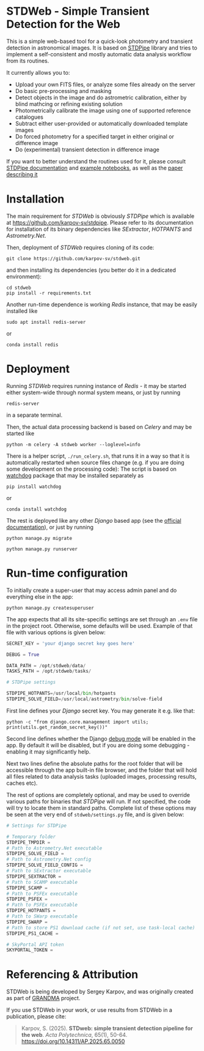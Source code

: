 # STDWeb - Simple Transient Detection for the Web

This is a simple web-based tool for a quick-look photometry and transient detection in astronomical images. It is based on [STDPipe](https://github.com/karpov-sv/stdpipe) library and tries to implement a self-consistent and mostly automatic data analysis workflow from its routines.

It currently allows you to:

- Upload your own FITS files, or analyze some files already on the server
- Do basic pre-processing and masking
- Detect objects in the image and do astrometric calibration, either by blind mathcing or refining existing solution
- Photometrically calibrate the image using one of supported reference catalogues
- Subtract either user-provided or automatically downloaded template images
- Do forced photometry for a specified target in either original or difference image
- Do (experimental) transient detection in difference image

If you want to better understand the routines used for it, please consult [STDPipe documentation](https://stdpipe.readthedocs.io/) and [example notebooks](https://github.com/karpov-sv/stdpipe/tree/master/notebooks), as well as the [paper describing it](https://ojs.cvut.cz/ojs/index.php/ap/article/view/9969)

# Installation

The main requirement for *STDWeb* is obviously *STDPipe* which is available at https://github.com/karpov-sv/stdpipe. Please refer to its documentation for installation of its binary dependencies like *SExtractor*, *HOTPANTS* and *Astrometry.Net*.

Then, deployment of *STDWeb* requires cloning of its code:
```
git clone https://github.com/karpov-sv/stdweb.git
```
and then installing its dependencies (you better do it in a dedicated environment):
```
cd stdweb
pip install -r requirements.txt
```

Another run-time dependence is working *Redis* instance, that may be easily installed like
```
sudo apt install redis-server
```
or
```
conda install redis
```

# Deployment

Running *STDWeb* requires running instance of *Redis* - it may be started either system-wide through normal system means, or just by running 
```
redis-server
```
in a separate terminal.

Then, the actual data processing backend is based on *Celery* and may be started like 
```
python -m celery -A stdweb worker --loglevel=info
```
There is a helper script, `./run_celery.sh`, that runs it in a way so that it is automatically restarted when source files change (e.g. if you are doing some development on the processing code):
The script is based on [watchdog](https://github.com/gorakhargosh/watchdog) package that may be installed separately as 
```
pip install watchdog
```
or 
```
conda install watchdog
```

The rest is deployed like any other *Django* based app (see the [official documentation](https://docs.djangoproject.com/en/5.0/howto/deployment/)), or just by running 
```
python manage.py migrate

python manage.py runserver
```

# Run-time configuration

To initially create a super-user that may access admin panel and do everything else in the app:
```
python manage.py createsuperuser
```

The app expects that all its site-specific settings are set through an `.env` file in the project root. Otherwise, some defaults will be used. 
Example of that file with various options is given below:
```python
SECRET_KEY = 'your django secret key goes here'

DEBUG = True

DATA_PATH = /opt/stdweb/data/
TASKS_PATH = /opt/stdweb/tasks/

# STDPipe settings

STDPIPE_HOTPANTS=/usr/local/bin/hotpants
STDPIPE_SOLVE_FIELD=/usr/local/astrometry/bin/solve-field
```

First line defines your *Django* secret key. You may generate it e.g. like that:
```
python -c "from django.core.management import utils; print(utils.get_random_secret_key())"
```

Second line defines whether the Django [debug mode](https://docs.djangoproject.com/en/5.0/ref/settings/#debug) will be enabled in the app. By default it will be disabled, but if you are doing some debugging - enabling it may significantly help.

Next two lines define the absolute paths for the root folder that will be accessible through the app built-in file browser, and the folder that will hold all files related to data analysis tasks (uploaded images, processing results, caches etc).

The rest of options are completely optional, and may be used to override various paths for binaries that *STDPipe* will run. If not specified, the code will try to locate them in standard paths. 
Complete list of these options may be seen at the very end of `stdweb/settings.py` file, and is given below:
```python
# Settings for STDPipe

# Temporary folder
STDPIPE_TMPDIR = 
# Path to Astrometry.Net executable
STDPIPE_SOLVE_FIELD = 
# Path to Astrometry.Net config
STDPIPE_SOLVE_FIELD_CONFIG = 
# Path to SExtractor executable
STDPIPE_SEXTRACTOR = 
# Path to SCAMP executable
STDPIPE_SCAMP = 
# Path to PSFEx executable
STDPIPE_PSFEX = 
# Path to PSFEx executable
STDPIPE_HOTPANTS = 
# Path to SWarp executable
STDPIPE_SWARP = 
# Path to store PS1 download cache (if not set, use task-local cache)
STDPIPE_PS1_CACHE = 

# SkyPortal API token
SKYPORTAL_TOKEN = 
```

# Referencing & Attribution
STDWeb is being developed by Sergey Karpov, and was originally created as part of [GRANDMA](https://grandma.ijclab.in2p3.fr) project.

If you use STDWeb in your work, or use results from STDWeb in a publication, please cite:
> Karpov, S. (2025).
> **STDweb: simple transient detection pipeline for the web**. _Acta Polytechnica_, 65(1), 50-64. 
> https://doi.org/10.14311/AP.2025.65.0050
> 
